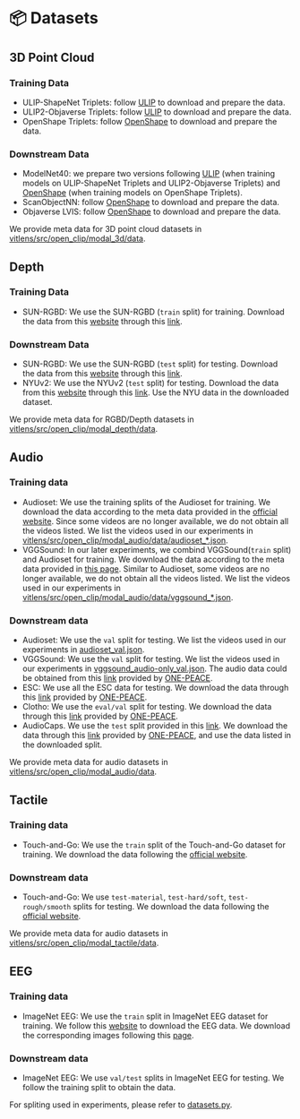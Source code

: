 # 📦 Datasets

## 3D Point Cloud
### Training Data
- ULIP-ShapeNet Triplets: follow [ULIP](https://github.com/salesforce/ULIP) to download and prepare the data.
- ULIP2-Objaverse Triplets: follow [ULIP](https://github.com/salesforce/ULIP) to download and prepare the data.
- OpenShape Triplets: follow [OpenShape](https://github.com/Colin97/OpenShape_code) to download and prepare the data.

### Downstream Data
- ModelNet40: we prepare two versions following [ULIP](https://github.com/salesforce/ULIP) (when training models on ULIP-ShapeNet Triplets and ULIP2-Objaverse Triplets) and [OpenShape](https://github.com/Colin97/OpenShape_code) (when training models on OpenShape Triplets).
- ScanObjectNN: follow [OpenShape](https://github.com/Colin97/OpenShape_code) to download and prepare the data.
- Objaverse LVIS: follow [OpenShape](https://github.com/Colin97/OpenShape_code) to download and prepare the data.

We provide meta data for 3D point cloud datasets in [vitlens/src/open_clip/modal_3d/data](vitlens/src/open_clip/modal_3d/data).


## Depth
### Training Data
- SUN-RGBD: We use the SUN-RGBD (`train` split) for training. Download the data from this [website](https://rgbd.cs.princeton.edu/) through this [link](https://rgbd.cs.princeton.edu/data/SUNRGBD.zip).

### Downstream Data
- SUN-RGBD: We use the SUN-RGBD (`test` split) for testing. Download the data from this [website](https://rgbd.cs.princeton.edu/) through this [link](https://rgbd.cs.princeton.edu/data/SUNRGBD.zip).
- NYUv2: We use the NYUv2 (`test` split) for testing. Download the data from this [website](https://rgbd.cs.princeton.edu/) through this [link](https://rgbd.cs.princeton.edu/data/SUNRGBD.zip). Use the NYU data in the downloaded dataset.

We provide meta data for RGBD/Depth datasets in [vitlens/src/open_clip/modal_depth/data](vitlens/src/open_clip/modal_depth/data).


## Audio
### Training data
- Audioset: We use the training splits of the Audioset for training. We download the data according to the meta data provided in the [official website](https://research.google.com/audioset/download.html). Since some videos are no longer available, we do not obtain all the videos listed. We list the videos used in our experiments in [vitlens/src/open_clip/modal_audio/data/audioset_*.json](vitlens/src/open_clip/modal_audio/data).
- VGGSound: In our later experiments, we combind VGGSound(`train` split) and Audioset for training. We download the data according to the meta data provided in [this page](https://github.com/hche11/VGGSound/tree/master/data). Similar to Audioset, some videos are no longer available, we do not obtain all the videos listed. We list the videos used in our experiments in [vitlens/src/open_clip/modal_audio/data/vggsound_*.json](vitlens/src/open_clip/modal_audio/data).

### Downstream data
- Audioset: We use the `val` split for testing. We list the videos used in our experiments in [audioset_val.json](vitlens/src/open_clip/modal_audio/data/audioset_val.json).
- VGGSound: We use the `val` split for testing. We list the videos used in our experiments in [vggsound_audio-only_val.json](vitlens/src/open_clip/modal_audio/data/vggsound_audio-only_val.json). The audio data could be obtained from this [link](https://one-peace-shanghai.oss-accelerate.aliyuncs.com/one_peace_datasets/vggsound.zip) provided by [ONE-PEACE](https://github.com/OFA-Sys/ONE-PEACE/blob/main/datasets.md).
- ESC: We use all the ESC data for testing. We download the data through this [link](https://one-peace-shanghai.oss-accelerate.aliyuncs.com/one_peace_datasets/esc50.zip) provided by [ONE-PEACE](https://github.com/OFA-Sys/ONE-PEACE/blob/main/datasets.md).
- Clotho: We use the `eval/val` split for testing. We download the data through this [link](https://one-peace-shanghai.oss-accelerate.aliyuncs.com/one_peace_datasets/clotho.zip) provided by [ONE-PEACE](https://github.com/OFA-Sys/ONE-PEACE/blob/main/datasets.md).
- AudioCaps. We use the `test` split provided in this [link](https://www.robots.ox.ac.uk/~vgg/research/audio-retrieval/resources/benchmark-files/AudioCaps_retrieval_dataset.tar.gz). We download the data through this [link](https://one-peace-shanghai.oss-accelerate.aliyuncs.com/one_peace_datasets/audiocaps.zip) provided by [ONE-PEACE](https://github.com/OFA-Sys/ONE-PEACE/blob/main/datasets.md), and use the data listed in the downloaded split.

We provide meta data for audio datasets in [vitlens/src/open_clip/modal_audio/data](vitlens/src/open_clip/modal_audio/data).


## Tactile
### Training data
- Touch-and-Go: We use the `train` split of the Touch-and-Go dataset for training. We download the data following the [official website](https://touch-and-go.github.io/).

### Downstream data
- Touch-and-Go: We use `test-material`, `test-hard/soft`, `test-rough/smooth` splits for testing. We download the data following the [official website](https://touch-and-go.github.io/).

We provide meta data for audio datasets in [vitlens/src/open_clip/modal_tactile/data](vitlens/src/open_clip/modal_tactile/data).


## EEG
### Training data
- ImageNet EEG: We use the `train` split in ImageNet EEG dataset for training. We follow this [website](https://github.com/perceivelab/eeg_visual_classification?tab=readme-ov-file) to download the EEG data. We download the corresponding images following this [page](https://github.com/bbaaii/DreamDiffusion/tree/main?tab=readme-ov-file).

### Downstream data
- ImageNet EEG: We use `val/test` splits in ImageNet EEG for testing. We follow the training split to obtain the data.

For spliting used in experiments, please refer to [datasets.py](vitlens/src/open_clip/modal_eeg/datasets.py).